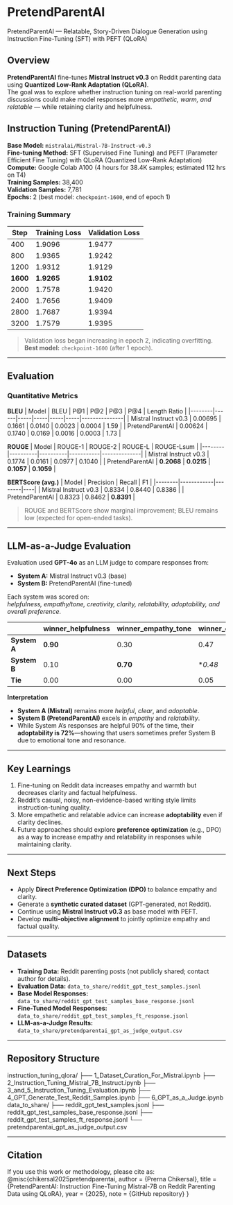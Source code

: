 # PretendParentAI
PretendParentAI — Relatable, Story-Driven Dialogue Generation using Instruction Fine-Tuning (SFT) with PEFT (QLoRA)

## Overview
**PretendParentAI** fine-tunes **Mistral Instruct v0.3** on Reddit parenting data using **Quantized Low-Rank Adaptation (QLoRA)**.  
The goal was to explore whether instruction tuning on real-world parenting discussions could make model responses more *empathetic, warm, and relatable* — while retaining clarity and helpfulness.

## Instruction Tuning (PretendParentAI)

**Base Model:** `mistralai/Mistral-7B-Instruct-v0.3`  
**Fine-tuning Method:** SFT (Supervised Fine Tuning) and PEFT (Parameter Efficient Fine Tuning) with QLoRA (Quantized Low-Rank Adaptation)  
**Compute:** Google Colab A100 (4 hours for 38.4K samples; estimated 112 hrs on T4)  
**Training Samples:** 38,400  
**Validation Samples:** 7,781  
**Epochs:** 2 (best model: `checkpoint-1600`, end of epoch 1)

### Training Summary
| Step | Training Loss | Validation Loss |
|------|----------------|-----------------|
| 400  | 1.9096 | 1.9477 |
| 800  | 1.9365 | 1.9242 |
| 1200 | 1.9312 | 1.9129 |
| **1600** | **1.9265** | **1.9102** |
| 2000 | 1.7578 | 1.9420 |
| 2400 | 1.7656 | 1.9409 |
| 2800 | 1.7687 | 1.9394 |
| 3200 | 1.7579 | 1.9395 |

> Validation loss began increasing in epoch 2, indicating overfitting.  
> **Best model:** `checkpoint-1600` (after 1 epoch).

---

## Evaluation

### Quantitative Metrics

**BLEU**
| Model | BLEU | P@1 | P@2 | P@3 | P@4 | Length Ratio |
|--------|------|-----|-----|-----|-----|---------------|
| Mistral Instruct v0.3 | 0.00695 | 0.1661 | 0.0140 | 0.0023 | 0.0004 | 1.59 |
| PretendParentAI | 0.00624 | 0.1740 | 0.0169 | 0.0016 | 0.0003 | 1.73 |

**ROUGE**
| Model | ROUGE-1 | ROUGE-2 | ROUGE-L | ROUGE-Lsum |
|--------|----------|----------|-----------|--------------|
| Mistral Instruct v0.3 | 0.1774 | 0.0161 | 0.0977 | 0.1040 |
| PretendParentAI | **0.2068** | **0.0215** | **0.1057** | **0.1059** |

**BERTScore (avg.)**
| Model | Precision | Recall | F1 |
|--------|------------|--------|----|
| Mistral Instruct v0.3 | 0.8334 | 0.8440 | 0.8386 |
| PretendParentAI | 0.8323 | 0.8462 | **0.8391** |

> ROUGE and BERTScore show marginal improvement; BLEU remains low (expected for open-ended tasks).

---

## LLM-as-a-Judge Evaluation

Evaluation used **GPT-4o** as an LLM judge to compare responses from:
- **System A:** Mistral Instruct v0.3 (base)
- **System B:** PretendParentAI (fine-tuned)

Each system was scored on:  
*helpfulness, empathy/tone, creativity, clarity, relatability, adoptability, and overall preference.*

|              | winner\_helpfulness | winner\_empathy\_tone | winner\_creativity | winner\_clarity | winner\_relatability | winner\_adoptability | winner\_overall |
|--------------|---------------------|-----------------------|--------------------|-----------------|----------------------|----------------------|-----------------|
| **System A** | **0.90**            | 0.30                  | 0.47               | **0.90**        | 0.02                 | **0.72**             | **0.72**        |
| **System B** | 0.10                | **0.70**              | **0.48*            | 0.10            | **0.98**             | 0.28                 | 0.28            |
| **Tie**      | 0.00                | 0.00                  | 0.05               | 0.00            | 0.00                 | 0.00                 | 0.00            |

**Interpretation**
- **System A (Mistral)** remains more *helpful*, *clear*, and *adoptable*.  
- **System B (PretendParentAI)** excels in *empathy* and *relatability*.  
- While System A’s responses are helpful 90% of the time, their **adoptability is 72%**—showing that users sometimes prefer System B due to emotional tone and resonance.

---

## Key Learnings
1. Fine-tuning on Reddit data increases empathy and warmth but decreases clarity and factual helpfulness.  
2. Reddit’s casual, noisy, non-evidence-based writing style limits instruction-tuning quality.  
3. More empathetic and relatable advice can increase **adoptability** even if clarity declines.  
4. Future approaches should explore **preference optimization** (e.g., DPO) as a way to increase empathy and relatability in responses while maintaining clarity. 

---

## Next Steps
- Apply **Direct Preference Optimization (DPO)** to balance empathy and clarity.  
- Generate a **synthetic curated dataset** (GPT-generated, not Reddit).  
- Continue using **Mistral Instruct v0.3** as base model with PEFT.  
- Develop **multi-objective alignment** to jointly optimize empathy and factual quality.

---

## Datasets
- **Training Data:** Reddit parenting posts (not publicly shared; contact author for details).  
- **Evaluation Data:** `data_to_share/reddit_gpt_test_samples.jsonl`  
- **Base Model Responses:** `data_to_share/reddit_gpt_test_samples_base_response.jsonl`  
- **Fine-Tuned Model Responses:** `data_to_share/reddit_gpt_test_samples_ft_response.jsonl`  
- **LLM-as-a-Judge Results:** `data_to_share/pretendparentai_gpt_as_judge_output.csv`

---

## Repository Structure
instruction_tuning_qlora/
├── 1_Dataset_Curation_For_Mistral.ipynb
├── 2_Instruction_Tuning_Mistral_7B_Instruct.ipynb
├── 3_and_5_Instruction_Tuning_Evaluation.ipynb
├── 4_GPT_Generate_Test_Reddit_Samples.ipynb
├── 6_GPT_as_a_Judge.ipynb
data_to_share/
├── reddit_gpt_test_samples.jsonl
├── reddit_gpt_test_samples_base_response.jsonl
├── reddit_gpt_test_samples_ft_response.jsonl
└── pretendparentai_gpt_as_judge_output.csv

---

## Citation
If you use this work or methodology, please cite as:
@misc{chikersal2025pretendparentai,
author = {Prerna Chikersal},
title = {PretendParentAI: Instruction Fine-Tuning Mistral-7B on Reddit Parenting Data using QLoRA},
year = {2025},
note = {GitHub repository}
}
